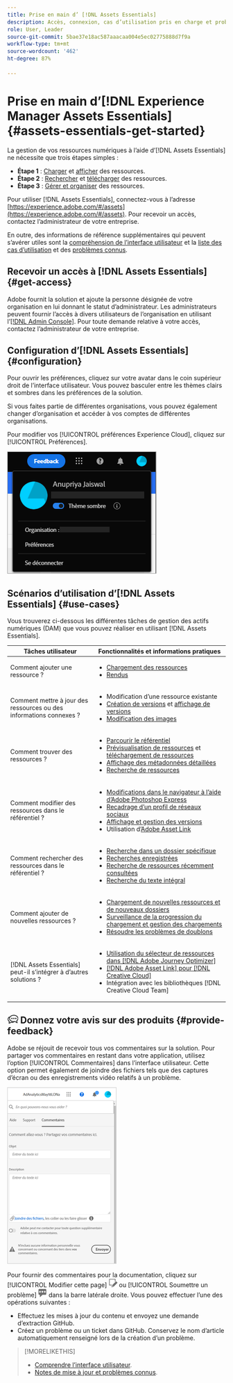 ```yaml
---
title: Prise en main d’ [!DNL Assets Essentials]
description: Accès, connexion, cas d’utilisation pris en charge et problèmes connus dans [!DNL Assets Essentials].
role: User, Leader
source-git-commit: 5bae37e18ac587aaacaa004e5ec02775888d7f9a
workflow-type: tm+mt
source-wordcount: '462'
ht-degree: 87%

---
```


# Prise en main d’[!DNL Experience Manager Assets Essentials] {#assets-essentials-get-started}

<!-- TBD: Make links for these steps. -->

La gestion de vos ressources numériques à l’aide d’[!DNL Assets Essentials] ne nécessite que trois étapes simples :

* **Étape 1** : [Charger](/help/add-delete.md) et [afficher](/help/navigate-view.md) des ressources.
* **Étape 2** : [Rechercher](/help/search.md) et [télécharger](/help/manage-organize.md#download) des ressources.
* **Étape 3** : [Gérer et organiser](/help/manage-organize.md) des ressources.

Pour utiliser [!DNL Assets Essentials], connectez-vous à l’adresse [https://experience.adobe.com/#/assets](https://experience.adobe.com/#/assets). Pour recevoir un accès, contactez l’administrateur de votre entreprise.

En outre, des informations de référence supplémentaires qui peuvent s’avérer utiles sont la [compréhension de l’interface utilisateur](/help/navigate-view.md) et la [liste des cas d’utilisation](#use-cases) <!-- TBD: [supported file types](/help/supported-file-formats.md), --> et des [problèmes connus](/help/release-notes.md#known-issues).

## Recevoir un accès à [!DNL Assets Essentials] {#get-access}

Adobe fournit la solution et ajoute la personne désignée de votre organisation en lui donnant le statut d’administrateur. Les administrateurs peuvent fournir l’accès à divers utilisateurs de l’organisation en utilisant l’[[!DNL Admin Console]](https://helpx.adobe.com/fr/enterprise/admin-guide.html/enterprise/using/welcome.ug.html). Pour toute demande relative à votre accès, contactez l’administrateur de votre entreprise.

## Configuration d’[!DNL Assets Essentials] {#configuration}

Pour ouvrir les préférences, cliquez sur votre avatar dans le coin supérieur droit de l’interface utilisateur. Vous pouvez basculer entre les thèmes clairs et sombres dans les préférences de la solution.

Si vous faites partie de différentes organisations, vous pouvez également changer d’organisation et accéder à vos comptes de différentes organisations.

Pour modifier vos [!UICONTROL préférences Experience Cloud], cliquez sur [!UICONTROL Préférences].

![Préférence pour changer de thème (sombre ou clair)](assets/theme-change.png)

<!-- TBD: What can admins configure? What more can users configure? Any doc that describes Exp Cloud preferences? 
Metadata forms is out of the scope of 6/17 GA. When the functionality is added, link to it from here. It is about configuring metadata UI. -->

<!-- TBD: This section contains beta-specific video that will be updated post-GA.

## Login experience {#login-experience}

When logging in, after providing the credentials, you can be prompted to select an account. In this case, select `Company or School Account` to proceed.

![Select an account to login](assets/do-not-localize/login-experience.gif)
-->

## Scénarios d’utilisation d’[!DNL Assets Essentials]  {#use-cases}

Vous trouverez ci-dessous les différentes tâches de gestion des actifs numériques (DAM) que vous pouvez réaliser en utilisant [!DNL Assets Essentials].

| Tâches utilisateur | Fonctionnalités et informations pratiques |
|-----|------|
| Comment ajouter une ressource ? | <ul> <li> [Chargement des ressources](/help/add-delete.md) </li> <li> [Rendus](/help/add-delete.md#renditions) </li> </ul> |
| Comment mettre à jour des ressources ou des informations connexes ? | <ul> <li>Modification d’une ressource existante</li> <li>[Création de versions](/help/manage-organize.md#create-versions) et [affichage de versions](/help/navigate-view.md#view-versions)</li> <li>[Modification des images](/help/edit-images.md)</li> </ul> |
| Comment trouver des ressources ? | <ul> <li>[Parcourir le référentiel](/help/navigate-view.md#view-assets-and-details) </li> <li> [Prévisualisation de ressources](/help/navigate-view.md#preview-assets) et [téléchargement de ressources](/help/manage-organize.md) </li> <li>[Affichage des métadonnées détaillées](/help/metadata.md) </li> <li>[Recherche de ressources](/help/search.md)</li></ul> |
| Comment modifier des ressources dans le référentiel ? | <ul> <li>[Modifications dans le navigateur à l’aide d’Adobe Photoshop Express](/help/edit-images.md)</li> <li>[Recadrage d’un profil de réseaux sociaux](/help/edit-images.md#crop-straighten-images)</li> <li>[Affichage et gestion des versions](/help/manage-organize.md#create-versions)</li> <li>Utilisation d’[Adobe Asset Link](/help/integration.md#integrations)</ul></ul> |
| Comment rechercher des ressources dans le référentiel ? | <ul> <li>[Recherche dans un dossier spécifique](/help/search.md)</li> <li>[Recherches enregistrées](/help/search.md)</li> <li>[Recherche de ressources récemment consultées](/help/search.md)</li> <li>[Recherche du texte intégral](/help/search.md) |
| Comment ajouter de nouvelles ressources ? | <ul> <li>[Chargement de nouvelles ressources et de nouveaux dossiers](/help/add-delete.md#add-assets)</li> <li>[Surveillance de la progression du chargement et gestion des chargements](/help/add-delete.md)</li> <li>[Résoudre les problèmes de doublons](/help/add-delete.md#resolve-upload-fails)</li> </ul> |
| [!DNL Assets Essentials] peut-il s’intégrer à d’autres solutions ? | <ul> <li>[Utilisation du sélecteur de ressources dans  [!DNL Adobe Journey Optimizer]](/help/integration.md)</li> <li>[[!DNL Adobe Asset Link] pour [!DNL Creative Cloud]](/help/integration.md)</li> <li>Intégration avec les bibliothèques [!DNL Creative Cloud Team]</li> </ul> |

<!--TBD: Merge in above table when these use cases are documented/available.
| How do I delete assets? | <ul> <li>[Delete assets](/help/manage-organize.md)</li> <li>Recover deleted assets</li> <li>Permanently delete assets</li> </ul> |
| How do I share assets or find shared assets? | <ul> <li>Shared by me</li> <li>Shared with me</li> <li>Share for comments and review</li> <li>Unshare assets</li> </ul> |
| How do I collaborate with others and get my assets reviewed | <ul> <li>Share for review</li> <li>Provide comments. Resolve and filter comments</li> <li>Annotations on images</li> <li>Assign tasks to specific users and prioritize</li> </ul> |
-->

## ![Icône de commentaire](assets/do-not-localize/feedback-icon.png) Donnez votre avis sur des produits {#provide-feedback}

Adobe se réjouit de recevoir tous vos commentaires sur la solution. Pour partager vos commentaires en restant dans votre application, utilisez l’option [!UICONTROL Commentaires] dans l’interface utilisateur. Cette option permet également de joindre des fichiers tels que des captures d’écran ou des enregistrements vidéo relatifs à un problème.

![option Commentaires dans l’interface](assets/feedback-panel.png)

Pour fournir des commentaires pour la documentation, cliquez sur [!UICONTROL Modifier cette page] ![modifier la page](assets/do-not-localize/edit-page.png) ou [!UICONTROL Soumettre un problème] ![créer un problème GitHub](assets/do-not-localize/github-issue.png) dans la barre latérale droite. Vous pouvez effectuer l’une des opérations suivantes :

* Effectuez les mises à jour du contenu et envoyez une demande d’extraction GitHub.
* Créez un problème ou un ticket dans GitHub. Conservez le nom d’article automatiquement renseigné lors de la création d’un problème.

>[!MORELIKETHIS]
>
>* [Comprendre l’interface utilisateur](/help/navigate-view.md).
>* [Notes de mise à jour et problèmes connus](/help/release-notes.md).


<!-- TBD: 
>* [Supported file types](/help/supported-file-formats.md).
-->
